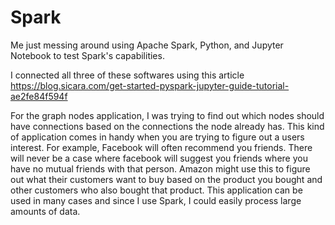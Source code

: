 # Spark
Me just messing around using Apache Spark, Python, and Jupyter Notebook to test Spark's capabilities.  

I connected all three of these softwares using this article https://blog.sicara.com/get-started-pyspark-jupyter-guide-tutorial-ae2fe84f594f  

For the graph nodes application, I was trying to find out which nodes should have connections based on the connections the node already has. This kind of application comes in handy when you are trying to figure out a users interest. For example, Facebook will often recommend you friends. There will never be a case where facebook will suggest you friends where you have no mutual friends with that person. Amazon might use this to figure out what their customers want to buy based on the product you bought and other customers who also bought that product. This application can be used in many cases and since I use Spark, I could easily process large amounts of data.

